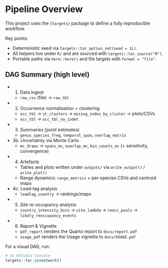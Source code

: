 # Pipeline Overview

This project uses the `{targets}` package to define a fully reproducible workflow.

Key points:
- Deterministic seed via `targets::tar_option_set(seed = 1L)`.
- All helpers live under `R/` and are sourced with `targets::tar_source("R")`.
- Portable paths via `here::here()` and file targets with `format = "file"`.

## DAG Summary (high level)

- 1. Data ingest
  - `raw_csv` (file) → `raw_tbl`
- 2. Occurrence normalisation + clustering
  - `occ_tbl` → `st_clusters` → `mixing_index_by_cluster` → plots/CSVs
  - `occ_tbl` → `occ_tbl_no_indet`
- 3. Summaries (point estimates)
  - `genus_species_freq`, `temporal_span`, `overlap_matrix`
- 3b. Uncertainty via Monte Carlo
  - `mc_draws` → `spans_mc`, `overlap_mc`, `bin_counts_mc` (+ sensitivity, convergence)
- 4. Artefacts
  - Tables and plots written under `outputs/` via `write_output()` / `write_plot()`
  - Range dynamics: `range_metrics` + per-species CSVs and centroid maps
- 4c. Lead–lag analysis
  - `leadlag_country` → rankings/maps
- 5. Site re-occupancy analysis
  - `country_intensity_bins` → `site_lambda` → `reocc_pvals` → `likely_reoccupancy_events`
- 6. Report & Vignette
  - `pdf_report` renders the Quarto report to `docs/report.pdf`
  - `usage_pdf` renders the Usage vignette to `docs/USAGE.pdf`

For a visual DAG, run:

```r
# In RStudio Console
targets::tar_visnetwork()
```
